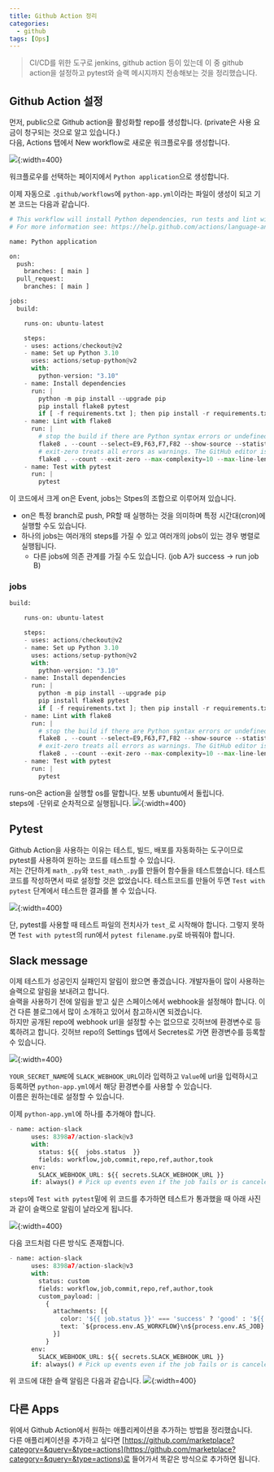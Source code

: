 ```yaml
---
title: Github Action 정리
categories:
  - github
tags: [Ops]
---
```

> CI/CD를 위한 도구로 jenkins, github action 등이 있는데 이 중 github action을 설정하고 pytest와 슬랙 메시지까지 전송해보는 것을 정리했습니다.

## Github Action 설정
먼저, public으로 Github action을 활성화할 repo를 생성합니다. (private은 사용 요금이 청구되는 것으로 알고 있습니다.)  
다음, Actions 탭에서 New workflow로 새로운 워크플로우를 생성합니다.

![](https://drive.google.com/uc?export=view&id=1B0qZbAkEBeZOTmEj67Cg7LvTAzqzFkTC){:width=400}

워크플로우를 선택하는 페이지에서 `Python application`으로 생성합니다.

이제 자동으로 `.github/workflows`에 `python-app.yml`이라는 파일이 생성이 되고 기본 코드는 다음과 같습니다.
```python
# This workflow will install Python dependencies, run tests and lint with a single version of Python
# For more information see: https://help.github.com/actions/language-and-framework-guides/using-python-with-github-actions

name: Python application

on:
  push:
    branches: [ main ]
  pull_request:
    branches: [ main ]

jobs:
  build:

    runs-on: ubuntu-latest

    steps:
    - uses: actions/checkout@v2
    - name: Set up Python 3.10
      uses: actions/setup-python@v2
      with:
        python-version: "3.10"
    - name: Install dependencies
      run: |
        python -m pip install --upgrade pip
        pip install flake8 pytest
        if [ -f requirements.txt ]; then pip install -r requirements.txt; fi
    - name: Lint with flake8
      run: |
        # stop the build if there are Python syntax errors or undefined names
        flake8 . --count --select=E9,F63,F7,F82 --show-source --statistics
        # exit-zero treats all errors as warnings. The GitHub editor is 127 chars wide
        flake8 . --count --exit-zero --max-complexity=10 --max-line-length=127 --statistics
    - name: Test with pytest
      run: |
        pytest
```

이 코드에서 크게 on은 Event, jobs는 Stpes의 조합으로 이루어져 있습니다.
- on은 특정 branch로 push, PR할 때 실행하는 것을 의미하며 특정 시간대(cron)에 실행할 수도 있습니다.
- 하나의 jobs는 여러개의 steps를 가질 수 있고 여러개의 jobs이 있는 경우 병렬로 실행됩니다.
  - 다른 jobs에 의존 관계를 가질 수도 있습니다. (job A가 success -> run job B)

### jobs
```python
build:

    runs-on: ubuntu-latest

    steps:
    - uses: actions/checkout@v2
    - name: Set up Python 3.10
      uses: actions/setup-python@v2
      with:
        python-version: "3.10"
    - name: Install dependencies
      run: |
        python -m pip install --upgrade pip
        pip install flake8 pytest
        if [ -f requirements.txt ]; then pip install -r requirements.txt; fi
    - name: Lint with flake8
      run: |
        # stop the build if there are Python syntax errors or undefined names
        flake8 . --count --select=E9,F63,F7,F82 --show-source --statistics
        # exit-zero treats all errors as warnings. The GitHub editor is 127 chars wide
        flake8 . --count --exit-zero --max-complexity=10 --max-line-length=127 --statistics
    - name: Test with pytest
      run: |
        pytest
```

runs-on은 action을 실행할 os를 말합니다. 보통 ubuntu에서 돌립니다.  
steps에 `-`단위로 순차적으로 실행됩니다. 
![](https://drive.google.com/uc?export=view&id=119I6XBZ0AodU-BtzYJS3iM7gj3amr6Td){:width=400}  

## Pytest
Github Action을 사용하는 이유는 테스트, 빌드, 배포를 자동화하는 도구이므로 pytest를 사용하여 원하는 코드를 테스트할 수 있습니다.  
저는 간단하게 `math_.py`와 `test_math_.py`를 만들어 함수들을 테스트했습니다.
테스트코드를 작성하면서 따로 설정할 것은 없었습니다. 테스트코드를 만들어 두면 `Test with pytest` 단계에서 테스트한 결과를 볼 수 있습니다.

![](https://drive.google.com/uc?export=view&id=1JVmteiLG7BU_MCzbjyV-QpSDtdArDJ2V){:width=400}  

단, pytest를 사용할 때 테스트 파일의 전치사가 `test_`로 시작해야 합니다. 그렇지 못하면 `Test with pytest`의 run에서 `pytest filename.py`로 바꿔줘야 합니다.

## Slack message
이제 테스트가 성공인지 실패인지 알림이 왔으면 좋겠습니다. 개발자들이 많이 사용하는 슬랙으로 알림을 보내려고 합니다.  
슬랙을 사용하기 전에 알림을 받고 싶은 스페이스에서 webhook을 설정해야 합니다. 이건 다른 블로그에서 많이 소개하고 있어서 참고하시면 되겠습니다.  
하지만 공개된 repo에 webhook url을 설정할 수는 없으므로 깃허브에 환경변수로 등록하려고 합니다.
깃허브 repo의 Settings 탭에서 Secretes로 가면 환경변수를 등록할 수 있습니다.

![](https://drive.google.com/uc?export=view&id=1cErmGBRZUoAydx2ZEaW_o_5ikR_z3KwQ){:width=400}  

`YOUR_SECRET_NAME`에 `SLACK_WEBHOOK_URL`이라 입력하고 `Value`에 url을 입력하시고 등록하면 `python-app.yml`에서 해당 환경변수를 사용할 수 있습니다.  
이름은 원하는데로 설정할 수 있습니다.  

이제 `python-app.yml`에 하나를 추가해야 합니다.
```python
- name: action-slack
      uses: 8398a7/action-slack@v3
      with:
        status: ${{  jobs.status  }}
        fields: workflow,job,commit,repo,ref,author,took
      env:
        SLACK_WEBHOOK_URL: ${{ secrets.SLACK_WEBHOOK_URL }}
      if: always() # Pick up events even if the job fails or is canceled.
```
`steps`에 `Test with pytest`밑에 위 코드를 추가하면 테스트가 통과했을 때 아래 사진과 같이 슬랙으로 알림이 날라오게 됩니다.

![](https://drive.google.com/uc?export=view&id=1d3KLHipOBFTukVpKjUavbw6A--rgwTPz){:width=400}  

다음 코드처럼 다른 방식도 존재합니다.
```python
- name: action-slack
      uses: 8398a7/action-slack@v3
      with:
        status: custom
        fields: workflow,job,commit,repo,ref,author,took
        custom_payload: |
          {
            attachments: [{
              color: '${{ job.status }}' === 'success' ? 'good' : '${{ job.status }}' === 'failure' ? 'danger' : 'warning',
              text: `${process.env.AS_WORKFLOW}\n${process.env.AS_JOB} (${process.env.AS_COMMIT}) of ${process.env.AS_REPO}@${process.env.AS_REF} by ${process.env.AS_AUTHOR} ${{ job.status }} in ${process.env.AS_TOOK}`,
            }]
          }
      env:
        SLACK_WEBHOOK_URL: ${{ secrets.SLACK_WEBHOOK_URL }}
      if: always() # Pick up events even if the job fails or is canceled.
```
위 코드에 대한 슬랙 알림은 다음과 같습니다.
![](https://drive.google.com/uc?export=view&id=1ulXEhcH-9wXD54aOH9J_DmUaPv5CBY6E){:width=400}  

## 다른 Apps
위에서 Github Action에서 원하는 애플리케이션을 추가하는 방법을 정리했습니다.  
다른 애플리케이션을 추가하고 싶다면 [https://github.com/marketplace?category=&query=&type=actions](https://github.com/marketplace?category=&query=&type=actions)로 들어가서 똑같은 방식으로 추가하면 됩니다.  
